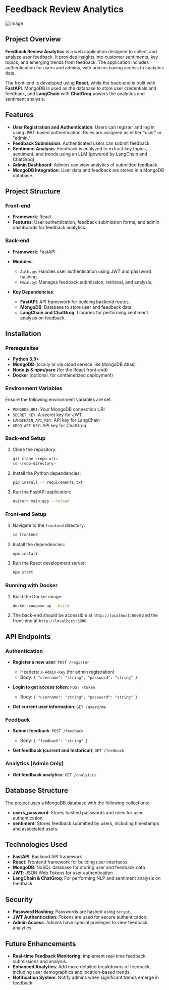 # Feedback Review Analytics

![image](https://github.com/user-attachments/assets/2fcf7ea8-fe72-4e10-98db-2a57ff498f1b)

## Project Overview

**Feedback Review Analytics** is a web application designed to collect and analyze user feedback. It provides insights into customer sentiments, key topics, and emerging trends from feedback. The application includes authentication for users and admins, with admins having access to analytics data. 

The front-end is developed using **React**, while the back-end is built with **FastAPI**. MongoDB is used as the database to store user credentials and feedback, and **LangChain** with **ChatGroq** powers the analytics and sentiment analysis.


## Features

- **User Registration and Authentication**: Users can register and log in using JWT-based authentication. Roles are assigned as either "user" or "admin."
- **Feedback Submission**: Authenticated users can submit feedback.
- **Sentiment Analysis**: Feedback is analyzed to extract key topics, sentiment, and trends using an LLM (powered by LangChain and ChatGroq).
- **Admin Dashboard**: Admins can view analytics of submitted feedback.
- **MongoDB Integration**: User data and feedback are stored in a MongoDB database.
## Project Structure

### Front-end
- **Framework**: React
- **Features**: User authentication, feedback submission forms, and admin dashboards for feedback analytics.
  
### Back-end
- **Framework**: FastAPI
- **Modules**:
  - `Auth.py`: Handles user authentication using JWT and password hashing.
  - `Main.py`: Manages feedback submission, retrieval, and analysis.
  
- **Key Dependencies**: 
  - **FastAPI**: API framework for building backend routes.
  - **MongoDB**: Database to store user and feedback data.
  - **LangChain and ChatGroq**: Libraries for performing sentiment analysis on feedback.
## Installation

### Prerequisites

- **Python 3.9+**
- **MongoDB** (locally or via cloud service like MongoDB Atlas)
- **Node.js & npm/yarn** (for the React front-end)
- **Docker** (optional, for containerized deployment)

### Environment Variables

Ensure the following environment variables are set:

- `MONGODB_URI`: Your MongoDB connection URI
- `SECRET_KEY`: A secret key for JWT
- `LANGCHAIN_API_KEY`: API key for LangChain
- `GROQ_API_KEY`: API key for ChatGroq

### Back-end Setup

1. Clone the repository:
    ```bash
    git clone <repo-url>
    cd <repo-directory>
    ```

2. Install the Python dependencies:
    ```bash
    pip install -r requirements.txt
    ```

3. Run the FastAPI application:
    ```bash
    uvicorn main:app --reload
    ```

### Front-end Setup

1. Navigate to the `frontend` directory:
    ```bash
    cd frontend
    ```

2. Install the dependencies:
    ```bash
    npm install
    ```

3. Run the React development server:
    ```bash
    npm start
    ```

### Running with Docker

1. Build the Docker image:
    ```bash
    docker-compose up --build
    ```

2. The back-end should be accessible at `http://localhost:8000` and the front-end at `http://localhost:3000`.

## API Endpoints

### Authentication

- **Register a new user**: `POST /register`
    - Headers: `X-Admin-Key` (for admin registration)
    - Body: `{ "username": "string", "password": "string" }`
    
- **Login to get access token**: `POST /token`
    - Body: `{ "username": "string", "password": "string" }`

- **Get current user information**: `GET /users/me`

### Feedback

- **Submit feedback**: `POST /feedback`
    - Body: `{ "feedback": "string" }`
    
- **Get feedback (current and historical)**: `GET /feedback`

### Analytics (Admin Only)

- **Get feedback analytics**: `GET /analytics`

## Database Structure

The project uses a MongoDB database with the following collections:

- **users_password**: Stores hashed passwords and roles for user authentication.
- **sentiment**: Stores feedback submitted by users, including timestamps and associated users.

## Technologies Used

- **FastAPI**: Backend API framework
- **React**: Frontend framework for building user interfaces
- **MongoDB**: NoSQL database for storing user and feedback data
- **JWT**: JSON Web Tokens for user authentication
- **LangChain & ChatGroq**: For performing NLP and sentiment analysis on feedback

## Security

- **Password Hashing**: Passwords are hashed using `bcrypt`.
- **JWT Authentication**: Tokens are used for secure authentication.
- **Admin Access**: Admins have special privileges to view feedback analytics.

## Future Enhancements

- **Real-time Feedback Monitoring**: Implement real-time feedback submissions and analysis.
- **Enhanced Analytics**: Add more detailed breakdowns of feedback, including user demographics and location-based trends.
- **Notification System**: Notify admins when significant trends emerge in feedback.
    
